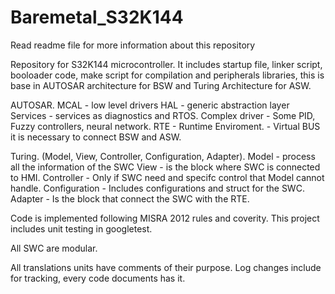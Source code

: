 # Baremetal_S32K144
Read readme file for more information about this repository

Repository for S32K144 microcontroller.
It includes startup file, linker script, booloader code, make script for compilation 
and peripherals libraries, this is base in AUTOSAR architecture for BSW and Turing 
Architecture for ASW.

AUTOSAR.
MCAL - low level drivers
HAL - generic abstraction layer
Services - services as diagnostics and RTOS.
Complex driver - Some PID, Fuzzy controllers, neural network.
RTE - Runtime Enviroment. -  Virtual BUS it is necessary to connect BSW and ASW.

Turing. (Model, View, Controller, Configuration, Adapter).
Model - process all the information of the SWC
View - is the block where SWC is connected to HMI.
Controller - Only if SWC need and specifc control that Model cannot handle.
Configuration - Includes configurations and struct for the SWC.
Adapter - Is the block that connect the SWC with the RTE.

Code is implemented following MISRA 2012 rules and coverity.
This project includes unit testing in googletest.

All SWC are modular.

All translations units have comments of their purpose.
Log changes include for tracking, every code documents has it.
